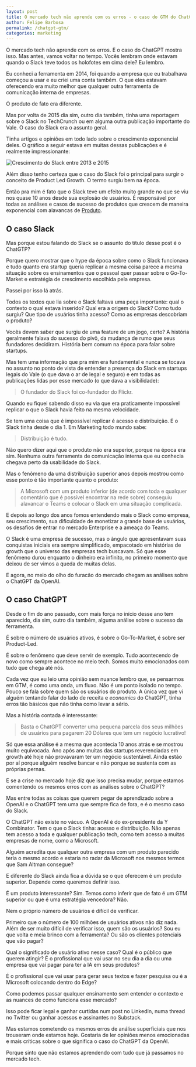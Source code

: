 ```yaml
---
layout: post	
title: O mercado tech não aprende com os erros - o caso do GTM do ChatGPT
author: Felipe Barbosa
permalink: /chatgpt-gtm/
categories: marketing
---
```


O mercado tech não aprende com os erros. E o caso do ChatGPT mostra isso. Mas antes, vamos voltar no tempo. Vocês lembram onde estavam quando o Slack teve todos os holofotes em cima dele? Eu lembro.

Eu conheci a ferramenta em 2014, foi quando a empresa que eu trabalhava começou a usar e eu criei uma conta também. O que eles estavam oferecendo era muito melhor que qualquer outra ferramenta de comunicação interna de empresas. 

O produto de fato era diferente.

Mas por volta de 2015 dia sim, outro dia também, tinha uma reportagem sobre o Slack no TechCrunch ou em alguma outra publicação importante do Vale. O caso do Slack era o assunto geral.

Tinha artigos e opiniões em todo lado sobre o crescimento exponencial deles. O gráfico a seguir estava em muitas dessas publicações e é realmente impressionante:

![Crescimento do Slack entre 2013 e 2015](https://www.datadeck.com/en/blog/wp-content/uploads/2018/01/slack-1year-Feb12-2015-dau.gif)

Além disso tenho certeza que o caso do Slack foi o principal para surgir o conceito de Product Led Growth. O termo surgiu bem na época.

Então pra mim é fato que o Slack teve um efeito muito grande no que se viu nos quase 10 anos desde sua explosão de usuários. É responsável por todas as análises e casos de sucesso de produtos que crescem de maneira exponencial com alavancas de [Produto](/produto.md).

## O caso Slack

Mas porque estou falando do Slack se o assunto do título desse post é o ChatGTP? 

Porque quero mostrar que o hype da época sobre como o Slack funcionava e tudo quanto era startup queria replicar a mesma coisa parece a mesma situação sobre os ensinamentos que o pessoal quer passar sobre o Go-To-Market e estratégia de crescimento escolhida pela empresa.

Passei por isso lá atrás.

Todos os textos que lia sobre o Slack faltava uma peça importante: qual o contexto o qual estava inserido? Qual era a origem do Slack? Como tudo surgiu? Que tipo de usuários tinha acesso? Como as empresas descobriam o produto?

Vocês devem saber que surgiu de uma feature de um jogo, certo? A história geralmente falava do sucesso do pivô, da mudança de rumo que seus fundadores decidiram. História bem comum na época para falar sobre startups.

Mas tem uma informação que pra mim era fundamental e nunca se tocava no assunto no ponto de vista de entender a presença do Slack em startups legais do Vale (o que dava o ar de legal e seguro) e em todas as publicações lidas por esse mercado (o que dava a visibilidade): 

> O fundador do Slack foi co-fundador do Flickr.

Quando eu fiquei sabendo disso eu via que era praticamente impossível replicar o que o Slack havia feito na mesma velocidade.

Se tem uma coisa que é impossível replicar é acesso e distribuição. E o Slack tinha desde o dia 1. Em Marketing todo mundo sabe: 

> Distribuição é tudo.

Não quero dizer aqui que o produto não era superior, porque na época era sim. Nenhuma outra ferramenta de comunicação interna que eu conhecia chegava perto da usabilidade do Slack. 

Mas o fenômeno da uma distribuição superior anos depois mostrou como esse ponto é tão importante quanto o produto: 

> A Microsoft com um produto inferior (de acordo com toda e qualquer comentário que é possível encontrar na rede sobre) conseguiu alavancar o Teams e colocar o Slack em uma situação complicada.

E depois ao longo dos anos fomos entendendo mais o Slack como empresa, seu crescimento, sua dificuldade de monetizar a grande base de usuários, os desafios de entrar no mercado Enterprise e a ameaça do Teams.

O Slack é uma empresa de sucesso, mas o ângulo que apresentavam suas conquistas iniciais era sempre simplificado, empacotado em histórias de growth que o universo das empresas tech buscavam. Só que esse fenômeno durou enquanto o dinheiro era infinito, no primeiro momento que deixou de ser vimos a queda de muitas delas.

E agora, no meio do olho do furacão do mercado chegam as análises sobre o ChatGPT da OpenAI.

## O caso ChatGPT

Desde o fim do ano passado, com mais força no início desse ano tem aparecido, dia sim, outro dia também, alguma análise sobre o sucesso da ferramenta.

É sobre o número de usuários ativos, é sobre o Go-To-Market, é sobre ser Product-Led.

É sobre o fenômeno que deve servir de exemplo. Tudo acontecendo de novo como sempre acontece no meio tech. Somos muito emocionados com tudo que chega até nós.

Cada vez que eu leio uma opinião sem nuance lembro que, se pensarmos em GTM, é como uma onda, um fluxo. Não é um ponto isolado no tempo. Pouco se fala sobre quem são os usuários do produto. A única vez que vi alguém tentando falar do lado de receita e *economics* do ChatGPT, tinha erros tão básicos que não tinha como levar a sério.

Mas a história contada é interessante:

> Basta o ChatGPT converter uma pequena parcela dos seus milhões de usuários para pagarem 20 Dólares que tem um negócio lucrativo!

Só que essa análise é a mesma que acontecia 10 anos atrás e se mostrou muito equivocada. Ano após ano muitas das startups reverenciadas em growth até hoje não provavaram ter um negócio sustentável. Ainda estão por aí porque alguém resolve bancar e não porque se sustenta com as próprias pernas.

E se a crise no mercado hoje diz que isso precisa mudar, porque estamos comentendo os mesmos erros com as análises sobre o ChatGPT?

Mas entre todas as coisas que querem pegar de aprendizado sobre a OpenAI e o ChatGPT tem uma que sempre fica de fora, e é o mesmo caso do Slack.

O ChatGPT não existe no vácuo. A OpenAI é do ex-presidente da Y Combinator. Tem o que o Slack tinha: acesso e distribuição. Não apenas tem acesso a toda e qualquer publicação tech, como tem acesso a muitas empresas de nome, como a Microsoft.

Alguém acredita que qualquer outra empresa com um produto parecido teria o mesmo acordo e estaria no radar da Microsoft nos mesmos termos que Sam Altman consegue?

E diferente do Slack ainda fica a dúvida se o que oferecem é um produto superior. Depende como queremos definir isso. 

É um produto interessante? Sim. Temos como inferir que de fato é um GTM superior ou que é uma estratégia vencedora? Não.

Nem o próprio número de usuários é difícil de verificar. 

Primeiro que o número de 100 milhões de usuários ativos não diz nada. Além de ser muito difícil de verificar isso, quem são os usuários? Sou eu que volta e meia brinco com a ferramenta? Ou são os clientes potenciais que vão pagar? 

Qual o significado de usuário ativo nesse caso? Qual é o público que querem atingir? É o profissional que vai usar no seu dia a dia ou uma empresa que vai pagar para ter a IA em seus produtos?

É o profissional que vai usar para gerar seus textos e fazer pesquisa ou é a Microsoft colocando dentro do Edge?

Como podemos passar qualquer ensinamento sem entender o contexto e as nuances de como funciona esse mercado?

Isso pode ficar legal e ganhar curtidas num post no LinkedIn, numa thread no Twitter ou ganhar acessos e assinantes no Substack.

Mas estamos cometendo os mesmos erros de análise superficiais que nos trouxeram onde estamos hoje. Gostaria de ler opiniões menos emocionadas e mais críticas sobre o que significa o caso do ChatGPT da OpenAI.

Porque sinto que não estamos aprendendo com tudo que já passamos no mercado tech.